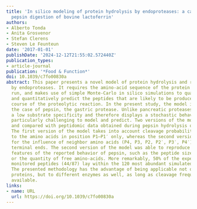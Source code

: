 ```yaml
---
title: 'In silico modeling of protein hydrolysis by endoproteases: a case study on
  pepsin digestion of bovine lactoferrin'
authors:
- Alberto Tonda
- Anita Grosvenor
- Stefan Clerens
- Steven Le Feunteun
date: '2017-01-01'
publishDate: '2024-12-12T21:55:02.572440Z'
publication_types:
- article-journal
publication: '*Food & Function*'
doi: 10.1039/c7fo00830a
abstract: This paper presents a novel model of protein hydrolysis and release of peptides
  by endoproteases. It requires the amino-acid sequence of the protein substrate to
  run, and makes use of simple Monte-Carlo in silico simulations to qualitatively
  and quantitatively predict the peptides that are likely to be produced during the
  course of the proteolytic reaction. In the present study, the model is applied to
  the case of pepsin, the gastric protease. Unlike pancreatic proteases, pepsin has
  a low substrate specificity and therefore displays a stochastic behavior that is
  particularly challenging to model and predict. Two versions of the model are studied
  and compared with peptidomic data obtained during pepsin hydrolysis of bovine lactoferrin.
  The first version of the model takes into account cleavage probabilities according
  to the amino acids in position P1–P1′ only, whereas the second version also accounts
  for the influence of neighbor amino acids (P4, P3, P2, P2′, P3′, P4′) and peptide
  terminal ends. The second version of the model was able to reproduce many real-world
  features of the reported behavior of pepsin, such as the peptide size distribution,
  or the quantity of free amino-acids. More remarkably, 50% of the experimentally
  monitored peptides (44/87) lay within the 120 most abundant simulated peptides.
  The presented methodology has the advantage of being applicable not only to different
  proteins, but to different enzymes as well, as long as cleavage frequency data are
  available.
links:
- name: URL
  url: https://doi.org/10.1039/c7fo00830a
---
```

